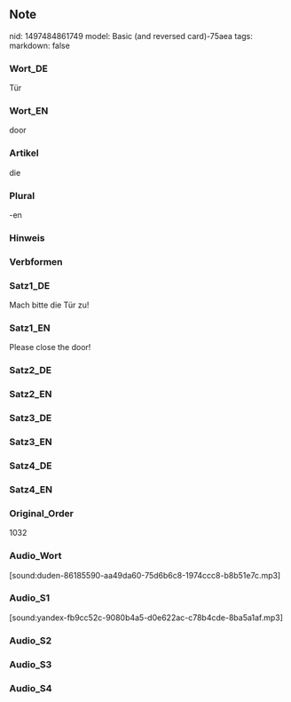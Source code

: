 ## Note
nid: 1497484861749
model: Basic (and reversed card)-75aea
tags: 
markdown: false

### Wort_DE
Tür

### Wort_EN
door

### Artikel
die

### Plural
-en

### Hinweis


### Verbformen


### Satz1_DE
Mach bitte die Tür zu!

### Satz1_EN
Please close the door!

### Satz2_DE


### Satz2_EN


### Satz3_DE


### Satz3_EN


### Satz4_DE


### Satz4_EN


### Original_Order
1032

### Audio_Wort
[sound:duden-86185590-aa49da60-75d6b6c8-1974ccc8-b8b51e7c.mp3]

### Audio_S1
[sound:yandex-fb9cc52c-9080b4a5-d0e622ac-c78b4cde-8ba5a1af.mp3]

### Audio_S2


### Audio_S3


### Audio_S4

